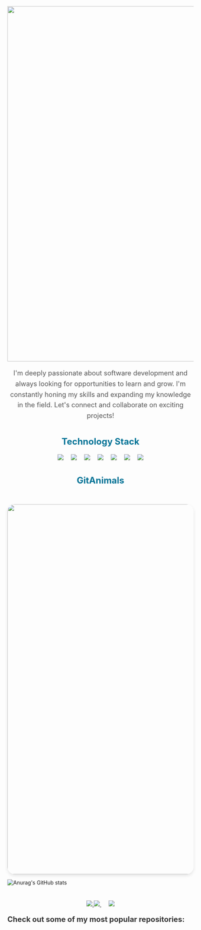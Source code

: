 <div style="text-align: center; margin-top: 50px;">  
  <img style="width: 100vw" src="https://github.com/user-attachments/assets/063582f7-556c-4536-b56c-0d48cee98aa9" />
  <p style="font-size: 18px; color: #555; line-height: 1.6;">I'm deeply passionate about software development and always looking for opportunities to learn and grow. I'm constantly honing my skills and expanding my knowledge in the field. Let's connect and collaborate on exciting projects!</p>  
</div>

<div style="text-align: center; margin-top: 40px;">
  <h2 style="font-size: 24px; color: #007396; font-weight: bold;">Technology Stack</h2>
</div>

<div style="display: flex; justify-content: center; flex-wrap: wrap; gap: 20px; margin-top: 20px;">
  <img src="https://img.shields.io/badge/java-007396.svg?style=for-the-badge&logo=java&logoColor=white" />
  <img src="https://img.shields.io/badge/html-E34F26.svg?style=for-the-badge&logo=html5&logoColor=white" />
  <img src="https://img.shields.io/badge/css-1572B6.svg?style=for-the-badge&logo=css3&logoColor=white" />
  <img src="https://img.shields.io/badge/javascript-F7DF1E.svg?style=for-the-badge&logo=javascript&logoColor=black" />
  <img src="https://img.shields.io/badge/c++-00599C.svg?style=for-the-badge&logo=cplusplus&logoColor=white" />
  <img src="https://img.shields.io/badge/mysql-4479A1.svg?style=for-the-badge&logo=mysql&logoColor=white" />
  <img src="https://img.shields.io/badge/github-181717.svg?style=for-the-badge&logo=github&logoColor=white" />
</div>

<div style="text-align: center; margin-top: 40px;">
  <h2 style="font-size: 24px; color: #007396; font-weight: bold;">GitAnimals</h2>
</div>

<div style="text-align: center; margin-top: 50px;">
  <a href="https://www.gitanimals.org/en_US" target="_blank">
    <img src="https://render.gitanimals.org/farms/Eichi2514" width="1000" style="border-radius: 20px; box-shadow: 0px 4px 8px rgba(0, 0, 0, 0.1);" />
  </a>
</div>

![Anurag's GitHub stats](https://github-readme-stats.vercel.app/api?username=Eichi2514&show_icons=true&theme=transparent)

<div style="text-align: center; margin-top: 40px;">  
  <a href="https://hits.seeyoufarm.com" target="_blank">    
    <img src="https://hits.seeyoufarm.com/api/count/incr/badge.svg?url=https%3A%2F%2Fgithub.com%2FEichi2514%2Fhit-counter&count_bg=%23282828&title_bg=%23282828&icon=hexo.svg&icon_color=%23FFFFFF&title=hits&edge_flat=false&count_fg=%23FFFFFF" />
  </a>
  <a href="https://github.com/Eichi2514" target="_blank">
    <img src="https://img.shields.io/github/followers/Eichi2514?style=flat-square&color=282828&labelColor=282828&logo=github&logoColor=FFFFFF&label=Followers&logoWidth=20" />
  </a>
  <a href="https://github.com/Eichi2514?tab=repositories" target="_blank" style="margin-left: 20px;">
    <img src="https://img.shields.io/github/stars/Eichi2514?style=flat-square&color=282828&labelColor=282828&logo=github&logoColor=FFFFFF&label=Stars&logoWidth=20" />
  </a>  
</div>

<p style="font-size: 20px; font-weight: bold; color: #333;">Check out some of my most popular repositories:</p>
